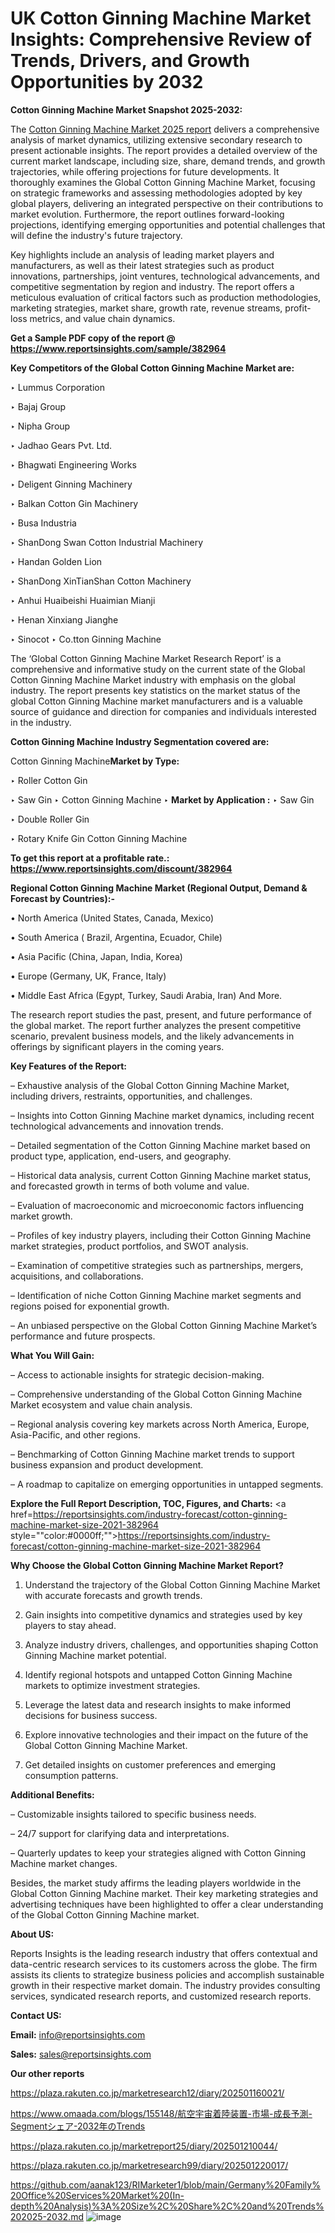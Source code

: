 # UK Cotton Ginning Machine Market Insights: Comprehensive Review of Trends, Drivers, and Growth Opportunities by 2032

<strong>Cotton Ginning Machine Market Snapshot 2025-2032:</strong>

The <a href=https://www.reportsinsights.com/sample/382964>Cotton Ginning Machine Market 2025 report</a> delivers a comprehensive analysis of market dynamics, utilizing extensive secondary research to present actionable insights. The report provides a detailed overview of the current market landscape, including size, share, demand trends, and growth trajectories, while offering projections for future developments. It thoroughly examines the Global Cotton Ginning Machine Market, focusing on strategic frameworks and assessing methodologies adopted by key global players, delivering an integrated perspective on their contributions to market evolution. Furthermore, the report outlines forward-looking projections, identifying emerging opportunities and potential challenges that will define the industry's future trajectory.

Key highlights include an analysis of leading market players and manufacturers, as well as their latest strategies such as product innovations, partnerships, joint ventures, technological advancements, and competitive segmentation by region and industry. The report offers a meticulous evaluation of critical factors such as production methodologies, marketing strategies, market share, growth rate, revenue streams, profit-loss metrics, and value chain dynamics.

<strong>Get a Sample PDF copy of the report @ <a href=https://www.reportsinsights.com/sample/382964 style=color:#0000ff;>https://www.reportsinsights.com/sample/382964</a></strong>

<strong>Key Competitors of the Global Cotton Ginning Machine Market are:</strong>

‣ Lummus Corporation

‣ Bajaj Group

‣ Nipha Group

‣ Jadhao Gears Pvt. Ltd.

‣ Bhagwati Engineering Works

‣ Deligent Ginning Machinery

‣ Balkan Cotton Gin Machinery

‣ Busa Industria

‣ ShanDong Swan Cotton Industrial Machinery

‣ Handan Golden Lion

‣ ShanDong XinTianShan Cotton Machinery

‣ Anhui Huaibeishi Huaimian Mianji

‣ Henan Xinxiang Jianghe

‣ Sinocot
‣  Co.tton Ginning Machine

The ‘Global Cotton Ginning Machine Market Research Report’ is a comprehensive and informative study on the current state of the Global Cotton Ginning Machine Market industry with emphasis on the global industry. The report presents key statistics on the market status of the global Cotton Ginning Machine market manufacturers and is a valuable source of guidance and direction for companies and individuals interested in the industry.

<strong>Cotton Ginning Machine Industry Segmentation covered are:</strong>

Cotton Ginning Machine<strong>Market by Type:</strong>

‣ Roller Cotton Gin

‣ Saw Gin
‣ Cotton Ginning Machine 
‣ 
<strong>Market by Application :</strong>
‣ Saw Gin

‣ Double Roller Gin

‣ Rotary Knife Gin
Cotton Ginning Machine

<strong>To get this report at a profitable rate.: <a href=https://www.reportsinsights.com/discount/382964 style=color:#0000ff;>https://www.reportsinsights.com/discount/382964</a></strong>

<strong>Regional Cotton Ginning Machine Market (Regional Output, Demand &amp; Forecast by Countries):-</strong>

• North America (United States, Canada, Mexico)

• South America ( Brazil, Argentina, Ecuador, Chile)

• Asia Pacific (China, Japan, India, Korea)

• Europe (Germany, UK, France, Italy)

• Middle East Africa (Egypt, Turkey, Saudi Arabia, Iran) And More.

The research report studies the past, present, and future performance of the global market. The report further analyzes the present competitive scenario, prevalent business models, and the likely advancements in offerings by significant players in the coming years.

<strong>Key Features of the Report:</strong>

– Exhaustive analysis of the Global Cotton Ginning Machine Market, including drivers, restraints, opportunities, and challenges.

– Insights into Cotton Ginning Machine market dynamics, including recent technological advancements and innovation trends.

– Detailed segmentation of the Cotton Ginning Machine market based on product type, application, end-users, and geography.

– Historical data analysis, current Cotton Ginning Machine market status, and forecasted growth in terms of both volume and value.

– Evaluation of macroeconomic and microeconomic factors influencing market growth.

– Profiles of key industry players, including their Cotton Ginning Machine market strategies, product portfolios, and SWOT analysis.

– Examination of competitive strategies such as partnerships, mergers, acquisitions, and collaborations.

– Identification of niche Cotton Ginning Machine market segments and regions poised for exponential growth.

– An unbiased perspective on the Global Cotton Ginning Machine Market’s performance and future prospects.

<strong>What You Will Gain:</strong>

– Access to actionable insights for strategic decision-making.

– Comprehensive understanding of the Global Cotton Ginning Machine Market ecosystem and value chain analysis.

– Regional analysis covering key markets across North America, Europe, Asia-Pacific, and other regions.

– Benchmarking of Cotton Ginning Machine market trends to support business expansion and product development.

– A roadmap to capitalize on emerging opportunities in untapped segments.

<strong>Explore the Full Report Description, TOC, Figures, and Charts:</strong>
<a href=https://reportsinsights.com/industry-forecast/cotton-ginning-machine-market-size-2021-382964 style=""color:#0000ff;"">https://reportsinsights.com/industry-forecast/cotton-ginning-machine-market-size-2021-382964</a>

<strong>Why Choose the Global Cotton Ginning Machine Market Report?</strong>

1. Understand the trajectory of the Global Cotton Ginning Machine Market with accurate forecasts and growth trends.

2. Gain insights into competitive dynamics and strategies used by key players to stay ahead.

3. Analyze industry drivers, challenges, and opportunities shaping Cotton Ginning Machine market potential.

4. Identify regional hotspots and untapped Cotton Ginning Machine markets to optimize investment strategies.

5. Leverage the latest data and research insights to make informed decisions for business success.

6. Explore innovative technologies and their impact on the future of the Global Cotton Ginning Machine Market.

7. Get detailed insights on customer preferences and emerging consumption patterns.

<strong>Additional Benefits:</strong>

– Customizable insights tailored to specific business needs.

– 24/7 support for clarifying data and interpretations.

– Quarterly updates to keep your strategies aligned with Cotton Ginning Machine market changes.

Besides, the market study affirms the leading players worldwide in the Global Cotton Ginning Machine market. Their key marketing strategies and advertising techniques have been highlighted to offer a clear understanding of the Global Cotton Ginning Machine market.

<strong><strong>About US</strong>:</strong>

Reports Insights is the leading research industry that offers contextual and data-centric research services to its customers across the globe. The firm assists its clients to strategize business policies and accomplish sustainable growth in their respective market domain. The industry provides consulting services, syndicated research reports, and customized research reports.

<strong>Contact US:</strong>

<p class=><b>Email:</b> <a href=mailto:info@reportsinsights.com>info@reportsinsights.com</a></p>
<p class=><b>Sales:</b> <a href=mailto:sales@reportsinsights.com>sales@reportsinsights.com</a></p>

<strong>Our other reports</strong>

<a href=https://plaza.rakuten.co.jp/marketresearch12/diary/202501160021/>https://plaza.rakuten.co.jp/marketresearch12/diary/202501160021/</a>

<a href=https://www.omaada.com/blogs/155148/航空宇宙着陸装置-市場-成長予測-Segmentシェア-2032年のTrends>https://www.omaada.com/blogs/155148/航空宇宙着陸装置-市場-成長予測-Segmentシェア-2032年のTrends</a>

<a href=https://plaza.rakuten.co.jp/marketreport25/diary/202501210044/>https://plaza.rakuten.co.jp/marketreport25/diary/202501210044/</a>

<a href=https://plaza.rakuten.co.jp/marketresearch99/diary/202501220017/>https://plaza.rakuten.co.jp/marketresearch99/diary/202501220017/</a>

<a href=https://github.com/aanak123/RIMarketer1/blob/main/Germany%20Family%20Office%20Services%20Market%20(In-depth%20Analysis)%3A%20Size%2C%20Share%2C%20and%20Trends%202025-2032.md>https://github.com/aanak123/RIMarketer1/blob/main/Germany%20Family%20Office%20Services%20Market%20(In-depth%20Analysis)%3A%20Size%2C%20Share%2C%20and%20Trends%202025-2032.md</a>
![image](https://github.com/user-attachments/assets/2dcf2554-1850-4db0-a82a-6325328d06c4)
